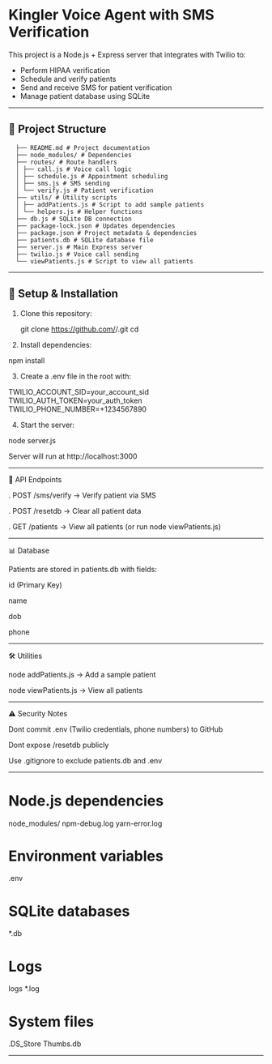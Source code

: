 # Kingler Voice Agent with SMS Verification

This project is a Node.js + Express server that integrates with Twilio to:
- Perform HIPAA verification
- Schedule and verify patients
- Send and receive SMS for patient verification
- Manage patient database using SQLite

------------------------------------------------------------------------------

## 📂 Project Structure
      ├── README.md # Project documentation
      ├── node_modules/ # Dependencies
      ├── routes/ # Route handlers
      │ ├── call.js # Voice call logic
      │ ├── schedule.js # Appointment scheduling
      │ ├── sms.js # SMS sending
      │ └── verify.js # Patient verification
      ├── utils/ # Utility scripts
      │ ├── addPatients.js # Script to add sample patients
      │ └── helpers.js # Helper functions  
      ├── db.js # SQLite DB connection
      ├── package-lock.json # Updates dependencies
      ├── package.json # Project metadata & dependencies
      ├── patients.db # SQLite database file
      ├── server.js # Main Express server
      ├── twilio.js # Voice call sending
      └── viewPatients.js # Script to view all patients

------------------------------------------------------------------------------

## 🚀 Setup & Installation

1. Clone this repository:
   
   git clone https://github.com/<your-username>/<repo-name>.git
   cd <repo-name>

2. Install dependencies:

npm install

3. Create a .env file in the root with:

TWILIO_ACCOUNT_SID=your_account_sid
TWILIO_AUTH_TOKEN=your_auth_token
TWILIO_PHONE_NUMBER=+1234567890

4. Start the server:

node server.js

Server will run at http://localhost:3000

------------------------------------------------------------------------------

🧪 API Endpoints

. POST /sms/verify → Verify patient via SMS

. POST /resetdb → Clear all patient data

. GET /patients → View all patients (or run node viewPatients.js)

------------------------------------------------------------------------------

📊 Database

Patients are stored in patients.db with fields:

id (Primary Key)

name

dob

phone

------------------------------------------------------------------------------

🛠 Utilities

node addPatients.js → Add a sample patient

node viewPatients.js → View all patients

------------------------------------------------------------------------------

⚠️ Security Notes

Dont commit .env (Twilio credentials, phone numbers) to GitHub

Dont expose /resetdb publicly

Use .gitignore to exclude patients.db and .env

------------------------------------------------------------------------------

# Node.js dependencies
node_modules/
npm-debug.log
yarn-error.log

# Environment variables
.env

# SQLite databases
*.db

# Logs
logs
*.log

# System files
.DS_Store
Thumbs.db

------------------------------------------------------------------------------
